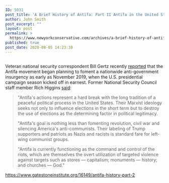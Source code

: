 ```yaml
---
ID: 5031
post_title: 'A Brief History of Antifa: Part II Antifa in the United States'
author: John Smith
post_excerpt: ""
layout: post
permalink: >
  https://www.newyorkconservative.com/archives/a-brief-history-of-antifa-part-ii-antifa-in-the-united-states/
published: true
post_date: 2020-08-05 14:23:38
---
```

<!-- wp:image {"id":5032,"sizeSlug":"large"} -->
<figure class="wp-block-image size-large"><img src="https://www.newyorkconservative.com/wp-content/uploads/2020/08/hammer-and-cycle-1-1024x1024.png" alt="" class="wp-image-5032"/></figure>
<!-- /wp:image -->

<!-- wp:paragraph -->
<p>Veteran national security correspondent Bill Gertz recently <a href="https://m.washingtontimes.com/news/2020/jun/3/antifa-planned-anti-government-insurgency-george-f/" target="_blank" rel="noreferrer noopener">reported</a> that the Antifa movement began planning to foment a nationwide anti-government insurgency as early as November 2019, when the U.S. presidential campaign season kicked off in earnest. Former National Security Council staff member Rich Higgins <a href="https://m.washingtontimes.com/news/2020/jun/3/antifa-planned-anti-government-insurgency-george-f/" target="_blank" rel="noreferrer noopener">said</a>:</p>
<!-- /wp:paragraph -->

<!-- wp:quote -->
<blockquote class="wp-block-quote"><p>"Antifa's actions represent a hard break with the long tradition of a peaceful political process in the United States. Their Marxist ideology seeks not only to influence elections in the short term but to destroy the use of elections as the determining factor in political legitimacy.</p><p>"Antifa's goal is nothing less than fomenting revolution, civil war and silencing America's anti-communists. Their labeling of Trump supporters and patriots as Nazis and racists is standard fare for left-wing communist groups.</p><p>"Antifa is currently functioning as the command and control of the riots, which are themselves the overt utilization of targeted violence against targets such as stores — capitalism; monuments — history; and churches — God."</p></blockquote>
<!-- /wp:quote -->

<!-- wp:paragraph -->
<p><a href="https://www.gatestoneinstitute.org/16149/antifa-history-part-2">https://www.gatestoneinstitute.org/16149/antifa-history-part-2</a></p>
<!-- /wp:paragraph -->